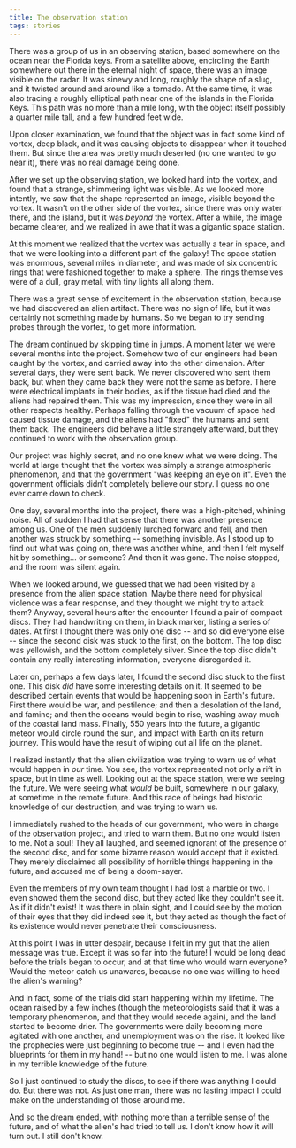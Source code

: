 ```yaml
---
title: The observation station
tags: stories
---
```


There was a group of us in an observing station, based somewhere on the
ocean near the Florida keys.  From a satellite above, encircling the
Earth somewhere out there in the eternal night of space, there was an
image visible on the radar.  It was sinewy and long, roughly the shape
of a slug, and it twisted around and around like a tornado.  At the same
time, it was also tracing a roughly elliptical path near one of the
islands in the Florida Keys.  This path was no more than a mile long,
with the object itself possibly a quarter mile tall, and a few hundred
feet wide.

Upon closer examination, we found that the object was in fact some kind
of vortex, deep black, and it was causing objects to disappear when it
touched them.  But since the area was pretty much deserted (no one
wanted to go near it), there was no real damage being done.

After we set up the observing station, we looked hard into the vortex,
and found that a strange, shimmering light was visible.  As we looked
more intently, we saw that the shape represented an image, visible
beyond the vortex.  It wasn't on the other side of the vortex, since
there was only water there, and the island, but it was *beyond* the
vortex.  After a while, the image became clearer, and we realized in awe
that it was a gigantic space station.

At this moment we realized that the vortex was actually a tear in space,
and that we were looking into a different part of the galaxy!  The space
station was enormous, several miles in diameter, and was made of six
concentric rings that were fashioned together to make a sphere.  The
rings themselves were of a dull, gray metal, with tiny lights all along
them.

There was a great sense of excitement in the observation station,
because we had discovered an alien artifact.  There was no sign of life,
but it was certainly not something made by humans.  So we began to try
sending probes through the vortex, to get more information.

The dream continued by skipping time in jumps.  A moment later we were
several months into the project.  Somehow two of our engineers had been
caught by the vortex, and carried away into the other dimension.  After
several days, they were sent back.  We never discovered who sent them
back, but when they came back they were not the same as before.  There
were electrical implants in their bodies, as if the tissue had died and
the aliens had repaired them.  This was my impression, since they were
in all other respects healthy.  Perhaps falling through the vacuum of
space had caused tissue damage, and the aliens had "fixed" the humans
and sent them back.  The engineers did behave a little strangely
afterward, but they continued to work with the observation group.

Our project was highly secret, and no one knew what we were doing.  The
world at large thought that the vortex was simply a strange atmospheric
phenomenon, and that the government "was keeping an eye on it".  Even
the government officials didn't completely believe our story.  I guess
no one ever came down to check.

One day, several months into the project, there was a high-pitched,
whining noise.  All of sudden I had that sense that there was another
presence among us.  One of the men suddenly lurched forward and fell,
and then another was struck by something -- something invisible.  As I
stood up to find out what was going on, there was another whine, and
then I felt myself hit by something... or someone?  And then it was
gone.  The noise stopped, and the room was silent again.

When we looked around, we guessed that we had been visited by a presence
from the alien space station.  Maybe there need for physical violence
was a fear response, and they thought we might try to attack them?
Anyway, several hours after the encounter I found a pair of compact
discs.  They had handwriting on them, in black marker, listing a series
of dates.  At first I thought there was only one disc -- and so did
everyone else -- since the second disk was stuck to the first, on the
bottom.  The top disc was yellowish, and the bottom completely silver.
Since the top disc didn't contain any really interesting information,
everyone disregarded it.

Later on, perhaps a few days later, I found the second disc stuck to the
first one.  This disk *did* have some interesting details on it.  It
seemed to be described certain events that would be happening soon in
Earth's future.  First there would be war, and pestilence; and then a
desolation of the land, and famine; and then the oceans would begin to
rise, washing away much of the coastal land mass.  Finally, 550 years
into the future, a gigantic meteor would circle round the sun, and
impact with Earth on its return journey.  This would have the result of
wiping out all life on the planet.

I realized instantly that the alien civilization was trying to warn us
of what would happen in *our* time.  You see, the vortex represented not
only a rift in space, but in time as well.  Looking out at the space
station, were we seeing the future.  We were seeing what *would* be built,
somewhere in our galaxy, at sometime in the remote future.  And this
race of beings had historic knowledge of our destruction, and was trying
to warn us.

I immediately rushed to the heads of our government, who were in charge
of the observation project, and tried to warn them.  But no one would
listen to me.  Not a soul!  They all laughed, and seemed ignorant of the
presence of the second disc, and for some bizarre reason would accept
that it existed.  They merely disclaimed all possibility of horrible
things happening in the future, and accused me of being a doom-sayer.

Even the members of my own team thought I had lost a marble or two.  I
even showed them the second disc, but they acted like they couldn't see
it.  As if it didn't exist!  It was there in plain sight, and I could
see by the motion of their eyes that they did indeed see it, but they
acted as though the fact of its existence would never penetrate their
consciousness.

At this point I was in utter despair, because I felt in my gut that the
alien message was true.  Except it was so far into the future!  I would
be long dead before the trials began to occur, and at that time who
would warn everyone?  Would the meteor catch us unawares, because no one
was willing to heed the alien's warning?

And in fact, some of the trials did start happening within my lifetime.
The ocean raised by a few inches (though the meteorologists said that it
was a temporary phenomenon, and that they would recede again), and the
land started to become drier.  The governments were daily becoming more
agitated with one another, and unemployment was on the rise.  It looked
like the prophecies were just beginning to become true -- and I even had
the blueprints for them in my hand! -- but no one would listen to me.  I
was alone in my terrible knowledge of the future.

So I just continued to study the discs, to see if there was anything I
could do.  But there was not.  As just one man, there was no lasting
impact I could make on the understanding of those around me.

And so the dream ended, with nothing more than a terrible sense of the
future, and of what the alien's had tried to tell us.  I don't know how
it will turn out.  I still don't know.


